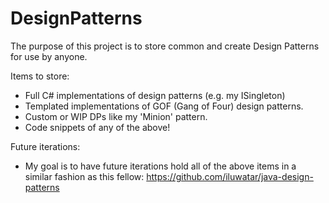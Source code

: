 # DesignPatterns

The purpose of this project is to store common and create Design Patterns for use by anyone.

Items to store:
* Full C# implementations of design patterns (e.g. my ISingleton)
* Templated implementations of GOF (Gang of Four) design patterns.
* Custom or WIP DPs like my 'Minion' pattern.
* Code snippets of any of the above!

Future iterations:
- My goal is to have future iterations hold all of the above items in a similar fashion as this fellow: https://github.com/iluwatar/java-design-patterns
